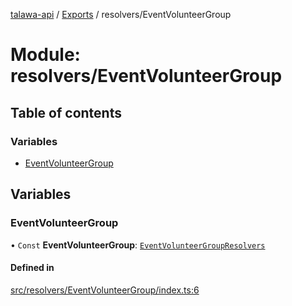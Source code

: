 [talawa-api](../README.md) / [Exports](../modules.md) / resolvers/EventVolunteerGroup

# Module: resolvers/EventVolunteerGroup

## Table of contents

### Variables

- [EventVolunteerGroup](resolvers_EventVolunteerGroup.md#eventvolunteergroup)

## Variables

### EventVolunteerGroup

• `Const` **EventVolunteerGroup**: [`EventVolunteerGroupResolvers`](types_generatedGraphQLTypes.md#eventvolunteergroupresolvers)

#### Defined in

[src/resolvers/EventVolunteerGroup/index.ts:6](https://github.com/PalisadoesFoundation/talawa-api/blob/636e51c/src/resolvers/EventVolunteerGroup/index.ts#L6)
